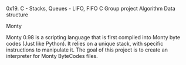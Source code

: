 0x19. C - Stacks, Queues - LIFO, FIFO
C
Group project
Algorithm
Data structure



Monty

Monty 0.98 is a scripting language that is first compiled into Monty byte codes (Just like Python). It relies on a unique stack, with specific instructions to manipulate it. The goal of this project is to create an interpreter for Monty ByteCodes files.

